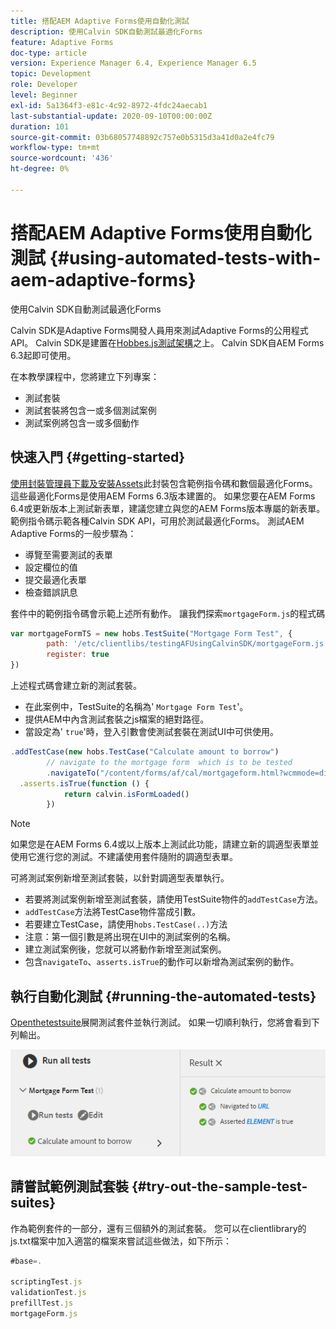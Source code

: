 ```yaml
---
title: 搭配AEM Adaptive Forms使用自動化測試
description: 使用Calvin SDK自動測試最適化Forms
feature: Adaptive Forms
doc-type: article
version: Experience Manager 6.4, Experience Manager 6.5
topic: Development
role: Developer
level: Beginner
exl-id: 5a1364f3-e81c-4c92-8972-4fdc24aecab1
last-substantial-update: 2020-09-10T00:00:00Z
duration: 101
source-git-commit: 03b68057748892c757e0b5315d3a41d0a2e4fc79
workflow-type: tm+mt
source-wordcount: '436'
ht-degree: 0%

---
```


# 搭配AEM Adaptive Forms使用自動化測試 {#using-automated-tests-with-aem-adaptive-forms}

使用Calvin SDK自動測試最適化Forms

Calvin SDK是Adaptive Forms開發人員用來測試Adaptive Forms的公用程式API。 Calvin SDK是建置在[Hobbes.js測試架構](https://experienceleague.adobe.com/docs/experience-manager-release-information/aem-release-updates/previous-updates/aem-previous-versions.html?lang=zh-Hant)之上。 Calvin SDK自AEM Forms 6.3起即可使用。

在本教學課程中，您將建立下列專案：

* 測試套裝
* 測試套裝將包含一或多個測試案例
* 測試案例將包含一或多個動作

## 快速入門 {#getting-started}

[使用封裝管理員下載及安裝Assets](assets/testingadaptiveformsusingcalvinsdk1.zip)此封裝包含範例指令碼和數個最適化Forms。這些最適化Forms是使用AEM Forms 6.3版本建置的。 如果您要在AEM Forms 6.4或更新版本上測試新表單，建議您建立與您的AEM Forms版本專屬的新表單。 範例指令碼示範各種Calvin SDK API，可用於測試最適化Forms。 測試AEM Adaptive Forms的一般步驟為：

* 導覽至需要測試的表單
* 設定欄位的值
* 提交最適化表單
* 檢查錯誤訊息

套件中的範例指令碼會示範上述所有動作。
讓我們探索`mortgageForm.js`的程式碼

```javascript
var mortgageFormTS = new hobs.TestSuite("Mortgage Form Test", {
        path: '/etc/clientlibs/testingAFUsingCalvinSDK/mortgageForm.js',
        register: true
})
```

上述程式碼會建立新的測試套裝。

* 在此案例中，TestSuite的名稱為&#39; `Mortgage Form Test`&#39;。
* 提供AEM中內含測試套裝之js檔案的絕對路徑。
* 當設定為&#39; `true`&#39;時，登入引數會使測試套裝在測試UI中可供使用。

```javascript
.addTestCase(new hobs.TestCase("Calculate amount to borrow")
        // navigate to the mortgage form  which is to be tested
        .navigateTo("/content/forms/af/cal/mortgageform.html?wcmmode=disabled")
  .asserts.isTrue(function () {
            return calvin.isFormLoaded()
        })
```

>[!NOTE]
>
>如果您是在AEM Forms 6.4或以上版本上測試此功能，請建立新的調適型表單並使用它進行您的測試。不建議使用套件隨附的調適型表單。

可將測試案例新增至測試套裝，以針對調適型表單執行。

* 若要將測試案例新增至測試套裝，請使用TestSuite物件的`addTestCase`方法。
* `addTestCase`方法將TestCase物件當成引數。
* 若要建立TestCase，請使用`hobs.TestCase(..)`方法
* 注意：第一個引數是將出現在UI中的測試案例的名稱。
* 建立測試案例後，您就可以將動作新增至測試案例。
* 包含`navigateTo`、`asserts.isTrue`的動作可以新增為測試案例的動作。

## 執行自動化測試 {#running-the-automated-tests}

[Openthetestsuite](http://localhost:4502/libs/granite/testing/hobbes.html)展開測試套件並執行測試。 如果一切順利執行，您將會看到下列輸出。

![calvinsdk](assets/calvinimage.png)

## 請嘗試範例測試套裝 {#try-out-the-sample-test-suites}

作為範例套件的一部分，還有三個額外的測試套裝。 您可以在clientlibrary的js.txt檔案中加入適當的檔案來嘗試這些做法，如下所示：

```javascript
#base=.

scriptingTest.js
validationTest.js
prefillTest.js
mortgageForm.js
```
